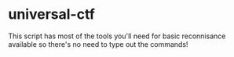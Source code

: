 # universal-ctf
This script has most of the tools you'll need for basic reconnisance available so there's no need to type out the commands!
